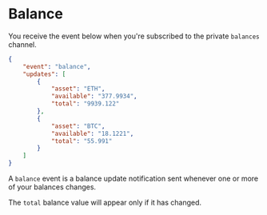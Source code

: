 # Balance

You receive the event below when you're subscribed to the private `balances` channel.

```json
{
	"event": "balance",
	"updates": [
		{
			"asset": "ETH",
			"available": "377.9934",
			"total": "9939.122"
		},
		{
			"asset": "BTC",
			"available": "18.1221",
			"total": "55.991"
		}
	]
}
```

A `balance` event is a balance update notification sent whenever one or more of your balances changes.

The `total` balance value will appear only if it has changed.